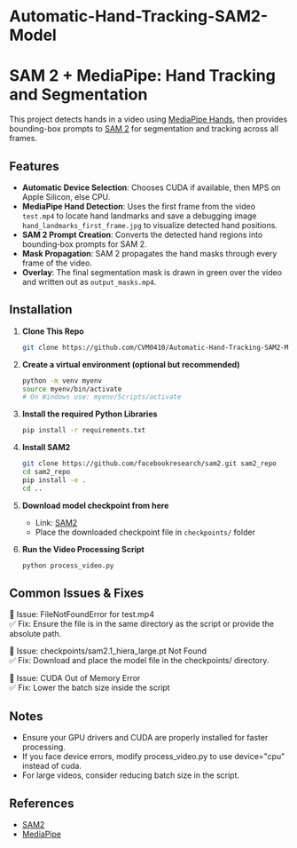 # Automatic-Hand-Tracking-SAM2-Model

# SAM 2 + MediaPipe: Hand Tracking and Segmentation

This project detects hands in a video using [MediaPipe Hands](https://google.github.io/mediapipe/solutions/hands.html), then provides bounding-box prompts to [SAM 2](https://github.com/facebookresearch/sam2) for segmentation and tracking across all frames.

## Features

- **Automatic Device Selection**: Chooses CUDA if available, then MPS on Apple Silicon, else CPU.
- **MediaPipe Hand Detection**: Uses the first frame from the video `test.mp4` to locate hand landmarks and save a debugging image `hand_landmarks_first_frame.jpg` to visualize detected hand positions.
- **SAM 2 Prompt Creation**: Converts the detected hand regions into bounding‐box prompts for SAM 2.
- **Mask Propagation**: SAM 2 propagates the hand masks through every frame of the video.
- **Overlay**: The final segmentation mask is drawn in green over the video and written out as `output_masks.mp4`.

## Installation

1. **Clone This Repo**  
   ```bash
   git clone https://github.com/CVM0410/Automatic-Hand-Tracking-SAM2-Model.git
   ```

2. **Create a virtual environment (optional but recommended)**
   ```bash
   python -m venv myenv
   source myenv/bin/activate
   # On Windows use: myenv/Scripts/activate
   ```
   
3. **Install the required Python Libraries**
   ```bash
   pip install -r requirements.txt
   ```

4. **Install SAM2**
   ```bash
   git clone https://github.com/facebookresearch/sam2.git sam2_repo
   cd sam2_repo
   pip install -e .
   cd ..
   ```

5. **Download model checkpoint from here**
   - Link: [SAM2](https://github.com/facebookresearch/sam2)
   - Place the downloaded checkpoint file in ```checkpoints/``` folder

6. **Run the Video Processing Script**
   ```bash
   python process_video.py
   ```

## Common Issues & Fixes

🔴 Issue: FileNotFoundError for test.mp4  
✅ Fix: Ensure the file is in the same directory as the script or provide the absolute path.

🔴 Issue: checkpoints/sam2.1_hiera_large.pt Not Found  
✅ Fix: Download and place the model file in the checkpoints/ directory.

🔴 Issue: CUDA Out of Memory Error  
✅ Fix: Lower the batch size inside the script

## Notes

- Ensure your GPU drivers and CUDA are properly installed for faster processing.
- If you face device errors, modify process_video.py to use device="cpu" instead of cuda.
- For large videos, consider reducing batch size in the script.

## References

- [SAM2](https://github.com/facebookresearch/sam2)
- [MediaPipe](https://github.com/google-ai-edge/mediapipe)
